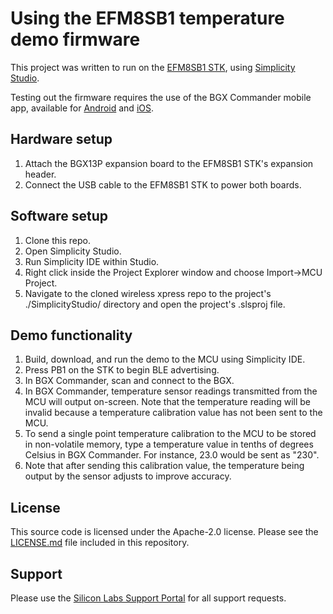 Using the EFM8SB1 temperature demo firmware
======

This project was written to run on the [EFM8SB1 STK](https://www.silabs.com/products/development-tools/mcu/8-bit/slstk2010a-efm8-sleepy-bee-starter-kit), using [Simplicity Studio](https://www.silabs.com/products/development-tools/software/simplicity-studio).

Testing out the firmware requires the use of the BGX Commander 
mobile app, available for [Android](https://play.google.com/store/apps/details?id=com.silabs.bgxcommander) and [iOS](https://itunes.apple.com/vn/app/bgxcommander/id1350920514?mt=8).

Hardware setup
-------------

1. Attach the BGX13P expansion board to the EFM8SB1 STK's expansion header.
2. Connect the USB cable to the EFM8SB1 STK to power both boards.

Software setup
----------

1. Clone this repo.
2. Open Simplicity Studio.
3. Run Simplicity IDE within Studio.
4. Right click inside the Project Explorer window and choose 
Import->MCU Project.
5. Navigate to the cloned wireless xpress repo to the project's 
./SimplicityStudio/ directory and open the project's .slsproj file.

Demo functionality
----------

1. Build, download, and run the demo to the MCU using Simplicity IDE.
2. Press PB1 on the STK to begin BLE advertising.
3. In BGX Commander, scan and connect to the BGX.
4. In BGX Commander, temperature sensor readings transmitted from the 
MCU will output on-screen.  Note that the temperature reading will be 
invalid because a temperature calibration value has not been sent to the MCU.
5. To send a single point temperature calibration to the MCU to be stored 
in non-volatile memory, type a temperature value in tenths of degrees 
Celsius in BGX Commander.  For instance, 23.0 would be sent as "230".
6. Note that after sending this calibration value, the temperature 
being output by the sensor adjusts to improve accuracy.

License
-------

This source code is licensed under the Apache-2.0 license. Please see the
[LICENSE.md](LICENSE.md) file included in this repository.

Support
-------

Please use the [Silicon Labs Support Portal](https://www.silabs.com/support/)
for all support requests.
